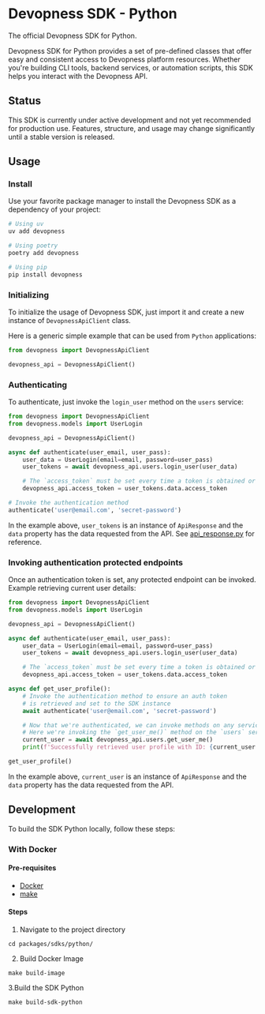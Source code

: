 # Devopness SDK - Python

The official Devopness SDK for Python.

Devopness SDK for Python provides a set of pre-defined classes that offer easy and consistent access to Devopness platform resources. Whether you're building CLI tools, backend services, or automation scripts, this SDK helps you interact with the Devopness API.

## Status

This SDK is currently under active development and not yet recommended for production use. Features, structure, and usage may change significantly until a stable version is released.

## Usage

### Install

Use your favorite package manager to install the Devopness SDK as a dependency of your project:

```bash
# Using uv
uv add devopness

# Using poetry
poetry add devopness

# Using pip
pip install devopness
```

### Initializing

To initialize the usage of Devopness SDK, just import it and create a new instance of `DevopnessApiClient` class.

Here is a generic simple example that can be used from `Python` applications:

```python
from devopness import DevopnessApiClient

devopness_api = DevopnessApiClient()
```

### Authenticating

To authenticate, just invoke the `login_user` method on the `users` service:

```python
from devopness import DevopnessApiClient
from devopness.models import UserLogin

devopness_api = DevopnessApiClient()

async def authenticate(user_email, user_pass):
    user_data = UserLogin(email=email, password=user_pass)
    user_tokens = await devopness_api.users.login_user(user_data)

    # The `access_token` must be set every time a token is obtained or refreshed.
    devopness_api.access_token = user_tokens.data.access_token

# Invoke the authentication method
authenticate('user@email.com', 'secret-password')
```

In the example above, `user_tokens` is an instance of `ApiResponse` and the `data` property has the data requested from the API. See [api_response.py](https://github.com/devopness/devopness/blob/main/packages/sdks/python/devopness/common/api_response.py) for reference.

### Invoking authentication protected endpoints

Once an authentication token is set, any protected endpoint can be invoked.
Example retrieving current user details:

```python
from devopness import DevopnessApiClient
from devopness.models import UserLogin

devopness_api = DevopnessApiClient()

async def authenticate(user_email, user_pass):
    user_data = UserLogin(email=email, password=user_pass)
    user_tokens = await devopness_api.users.login_user(user_data)

    # The `access_token` must be set every time a token is obtained or refreshed.
    devopness_api.access_token = user_tokens.data.access_token

async def get_user_profile():
    # Invoke the authentication method to ensure an auth token
    # is retrieved and set to the SDK instance
    await authenticate('user@email.com', 'secret-password')

    # Now that we're authenticated, we can invoke methods on any services.
    # Here we're invoking the `get_user_me()` method on the `users` service
    current_user = await devopness_api.users.get_user_me()
    print(f'Successfully retrieved user profile with ID: {current_user.data.id}')

get_user_profile()
```

In the example above, `current_user` is an instance of `ApiResponse` and the `data` property has the data requested from the API.

## Development

To build the SDK Python locally, follow these steps:

### With Docker

#### Pre-requisites

- [Docker](https://www.docker.com/products/docker-desktop/)
- [make](https://www.gnu.org/software/make/)

#### Steps

1. Navigate to the project directory

```shell
cd packages/sdks/python/
```

2. Build Docker Image

```shell
make build-image
```

3.Build the SDK Python

```shell
make build-sdk-python
```
